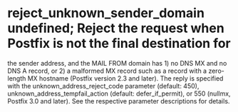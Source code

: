 # reject_unknown_sender_domain undefined; Reject the request when Postfix is not the final destination for
the sender address, and the MAIL FROM domain has 1) no DNS MX and
no DNS A
record, or 2) a malformed MX record such as a record with
a zero-length MX hostname (Postfix version 2.3 and later).  The
reply is specified with the unknown_address_reject_code parameter
(default: 450), unknown_address_tempfail_action (default:
defer_if_permit), or 550 (nullmx, Postfix 3.0 and
later). See the respective parameter descriptions for details.
